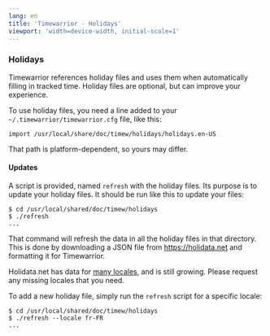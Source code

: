 ```yaml
---
lang: en
title: 'Timewarrior - Holidays'
viewport: 'width=device-width, initial-scale=1'
---
```


### Holidays

Timewarrior references holiday files and uses them when automatically
filling in tracked time.
Holiday files are optional, but can improve
your experience.

To use holiday files, you need a line added to your
`~/.timewarrior/timewarrior.cfg` file, like this:

    import /usr/local/share/doc/timew/holidays/holidays.en-US

That path is platform-dependent, so yours may differ.

#### Updates

A script is provided, named `refresh` with the holiday files.
Its
purpose is to update your holiday files.
It should be run like this to
update your files:

    $ cd /usr/local/shared/doc/timew/holidays
    $ ./refresh
    ...

That command will refresh the data in all the holiday files in that
directory.
This is done by downloading a JSON file from
<https://holidata.net> and formatting it for Timewarrior.

Holidata.net has data for [many locales](https://holidata.net/map.html),
and is still growing.
Please request any missing locales that you need.

To add a new holiday file, simply run the `refresh` script for a
specific locale:

    $ cd /usr/local/shared/doc/timew/holidays
    $ ./refresh --locale fr-FR
    ...

